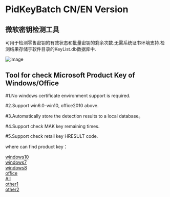 # PidKeyBatch   CN/EN Version

## 微软密钥检测工具

可用于检测零售密钥的有效状态和批量密钥的剩余次数.无需系统证书环境支持.检测结果存储于软件目录的KeyList.db数据库中.  


![image](https://github.com/laomms/PidKeyBatch/blob/master/checks.gif)

## Tool for check Microsoft Product Key of Windows/Office

#1.No windows certificate environment support is required.

#2.Support win6.0-win10, office2010 above.

#3.Automatically store the detection results to a local database。

#4.Support check MAK key remaining times.

#5.Support check retail key HRESULT code.

where can find product key：

[windows10](https://philka.ru/forum/topic/46610-kliuchi-aktivatcii-windows-10-vse-redaktcii/page-309)  
[windows7](https://philka.ru/forum/topic/46608-kliuchi-aktivatcii-windows-7-vsekh-redaktcii/page-134)  
[windows8](https://philka.ru/forum/topic/46609-kliuchi-aktivatcii-windows-8-81-vsekh-redaktcii/page-89)  
[office](https://philka.ru/forum/topic/47480-kliuchi-aktivatcii-microsoft-office-all-version/page-115?hl=office)  
[All](http://forum.rsload.net/)  
[other1](https://vn-z.vn/threads/tong-hop-key-windows-va-office.10945/)   
[other2](https://www.aihao.cc/)   







